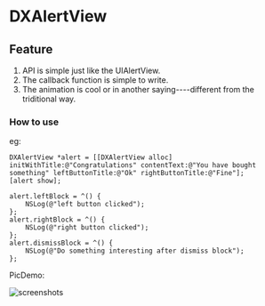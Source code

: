 DXAlertView
===========

## Feature

1. API is simple just like the UIAlertView.
2. The callback function is simple to write.
3. The animation is cool or in another saying----different from the triditional way.

### How to use

eg:

    DXAlertView *alert = [[DXAlertView alloc] initWithTitle:@"Congratulations" contentText:@"You have bought something" leftButtonTitle:@"Ok" rightButtonTitle:@"Fine"];
    [alert show];

    alert.leftBlock = ^() {
        NSLog(@"left button clicked");
    };
    alert.rightBlock = ^() {
        NSLog(@"right button clicked");
    };
    alert.dismissBlock = ^() {
        NSLog(@"Do something interesting after dismiss block");
    };


PicDemo:

![screenshots](http://ww4.sinaimg.cn/bmiddle/84178573jw1e8jvlyocrmg204g04gjzo.gif)

